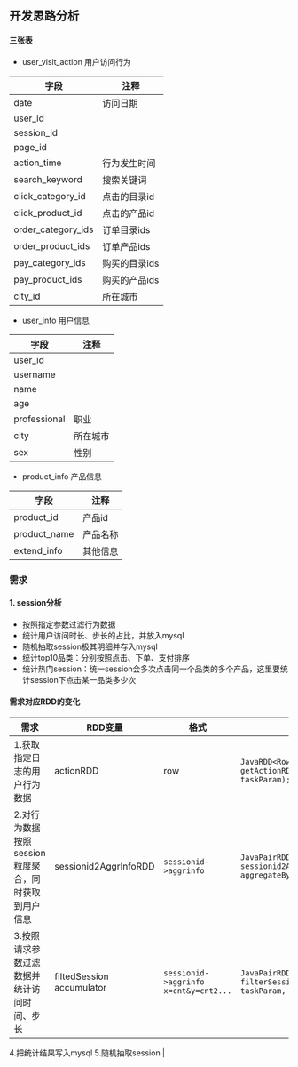 ## 开发思路分析

#### 三张表
- user_visit_action 用户访问行为

字段 | 注释
--- | ---
date | 访问日期
user_id | 
session_id |
page_id |
action_time | 行为发生时间
search_keyword | 搜索关键词
click_category_id | 点击的目录id
click_product_id | 点击的产品id
order_category_ids | 订单目录ids
order_product_ids | 订单产品ids
pay_category_ids | 购买的目录ids
pay_product_ids | 购买的产品ids
city_id | 所在城市

- user_info 用户信息

字段 | 注释
--- | ---
user_id | 
username |
name | 
age |
professional | 职业
city | 所在城市
sex | 性别

- product_info 产品信息

字段 | 注释
--- | ---
product_id | 产品id
product_name | 产品名称
extend_info | 其他信息

### 需求
#### 1. session分析
- 按照指定参数过滤行为数据
- 统计用户访问时长、步长的占比，并放入mysql
- 随机抽取session极其明细并存入mysql
- 统计top10品类：分别按照点击、下单、支付排序
- 统计热门session：统一session会多次点击同一个品类的多个产品，这里要统计session下点击某一品类多少次

#### 需求对应RDD的变化

需求 | RDD变量 | 格式 | 对应代码
--- | --- | --- | --- 
1.获取指定日志的用户行为数据 | actionRDD | row | ```JavaRDD<Row> actionRDD = getActionRDDByDateRange(sqlContext, taskParam);```
2.对行为数据按照session粒度聚合，同时获取到用户信息 | sessionid2AggrInfoRDD | ```sessionid->aggrinfo``` | ```JavaPairRDD<String, String> sessionid2AggrInfoRDD = aggregateBySession(actionRDD, sqlContext);```
3.按照请求参数过滤数据并统计访问时间、步长 | filtedSession<br> accumulator | ```sessionid->aggrinfo``` <br> ```x=cnt&y=cnt2...``` | ```JavaPairRDD<String, String> filtedSession = filterSessionAndStat(sessionid2AggrInfoRDD, taskParam, accumulator);```
4.把统计结果写入mysql
5.随机抽取session | 